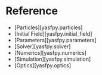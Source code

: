 # Reference

- [Particles][yasfpy.particles]
- [Initial Field][yasfpy.initial_field]
- [Parameters][yasfpy.parameters]
- [Solver][yasfpy.solver]
- [Numerics][yasfpy.numerics]
- [Simulation][yasfpy.simulation]
- [Optics][yasfpy.optics]
